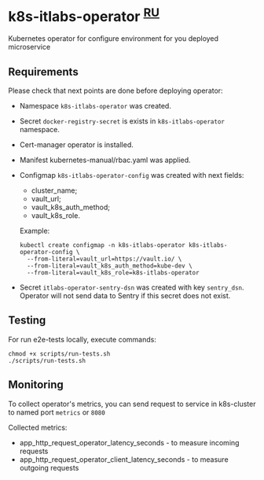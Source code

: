 # k8s-itlabs-operator <sup>[RU](docs/ru/index.md)</sup>

Kubernetes operator for configure environment for you deployed microservice

## Requirements

Please check that next points are done before deploying operator:

- Namespace `k8s-itlabs-operator` was created.
- Secret `docker-registry-secret` is exists in `k8s-itlabs-operator` namespace.
- Cert-manager operator is installed.
- Manifest kubernetes-manual/rbac.yaml was applied.
- Configmap `k8s-itlabs-operator-config` was created with next fields:
    - cluster_name;
    - vault_url;
    - vault_k8s_auth_method;
    - vault_k8s_role.

  Example:

  ```shell
  kubectl create configmap -n k8s-itlabs-operator k8s-itlabs-operator-config \
    --from-literal=vault_url=https://vault.io/ \
    --from-literal=vault_k8s_auth_method=kube-dev \
    --from-literal=vault_k8s_role=k8s-itlabs-operator
  ```

- Secret `itlabs-operator-sentry-dsn` was created with key `sentry_dsn`. Operator
will not send data to Sentry if this secret does not exist.

## Testing

For run e2e-tests locally, execute commands:

```shell
chmod +x scripts/run-tests.sh
./scripts/run-tests.sh
```

## Monitoring

To collect operator's metrics, you can send request to service in k8s-cluster
to named port `metrics` or `8080`

Collected metrics:
- app_http_request_operator_latency_seconds - to measure incoming requests
- app_http_request_operator_client_latency_seconds - to measure outgoing requests

